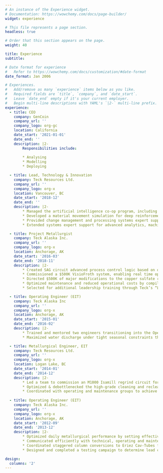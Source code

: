 ```yaml
---
# An instance of the Experience widget.
# Documentation: https://wowchemy.com/docs/page-builder/
widget: experience

# This file represents a page section.
headless: true

# Order that this section appears on the page.
weight: 40

title: Experience
subtitle:

# Date format for experience
#   Refer to https://wowchemy.com/docs/customization/#date-format
date_format: Jan 2006

# Experiences.
#   Add/remove as many `experience` items below as you like.
#   Required fields are `title`, `company`, and `date_start`.
#   Leave `date_end` empty if it's your current employer.
#   Begin multi-line descriptions with YAML's `|2-` multi-line prefix.
experience:
  - title: CEO
    company: GenCoin
    company_url: ''
    company_logo: org-gc
    location: California
    date_start: '2021-01-01'
    date_end: ''
    description: |2-
        Responsibilities include:
        
        * Analysing
        * Modelling
        * Deploying

  - title: Lead, Technology & Innovation 
    company: Teck Resources Ltd.
    company_url: ''
    company_logo: org-x
    location: Vancouver, BC
    date_start: '2018-12'
    date_end: ''
    description: |2-
        * Managed the artificial intelligence co-op program, including developing curricula, interviewing candidates, securing team placements and mentoring participants as internal program coordinator; coached Athena Pathways mentees, recruited other mentors.
        * Developed a material movement simulation for deep reinforcement learning to optimize a long-range technology deployment strategy with multiple competing objectives.
        * Provided change management and processing systems expert support for advanced analytics, machine learning modeling and optimization for the Red Dog Operations Mill Optimization project.
        * Extended systems expert support for advanced analytics, machine learning modeling and optimization for the Highland Valley Copper Mill Optimization Analytics project.

  - title: Project Metallurgist
    company: Teck Alaska Inc.
    company_url: ''
    company_logo: org-x
    location: Anchorage, AK
    date_start: '2016-03'
    date_end: '2018-11'
    description: |2-
        * Created SAG circuit advanced process control logic based on old logic from OCS 9.1 for the new OCS-4D application, including programming, defining dynamic circuit constraints for bottleneck detection, and active evaluation of control performance.
        * Commissioned a $500K VisioFroth system, enabling real time optimization of the zinc rougher circuit.
        * Directed $500K of major modifications to the copper sulfate reagent dosing system, resulting in decommissioning 50% of the active copper sulfate reagent dosing tanks and removal of an unsafe operating condition.
        * Optimized maintenance and reduced operational costs by compiling and analyzing data for M5000 Isamill wear parts.
        * Selected for additional leadership training through Teck’s “Leading for Excellence” program to develop coaching skills.

  - title: Operating Engineer (EIT)
    company: Teck Alaska Inc
    company_url: ''
    company_logo: org-x
    location: Anchorage, AK
    date_start: '2015-01'
    date_end: '2016-02'
    description: |2-
        * Trained and mentored two engineers transitioning into the Operating Engineer role to allow me to shift into a new position for technical development.
        * Maximized water discharge under tight seasonal constraints through collaboration with Mill Operations while adhering to strict regulatory compliance requirements.

  - title: Metallurgical Engineer, EIT
    company: Teck Resources Ltd.
    company_url: ''
    company_logo: org-x
    location: Logan Lake, BC
    date_start: '2014-01'
    date_end: '2014-12'
    description: |2-
        * Led a team to commission an M1000 Isamill regrind circuit for a new copper-molybdenum bulk flotation plant by communicating effectively with contractor, technical, operating and maintenance groups.
        * Optimized & debottlenecked the high-grade cleaning and recleaner circuits with minimal process changes by utilizing existing equipment.
        * Coordinated with operating and maintenance groups to achieve 80% Isamill utilization within six months of commissioning and three months ahead of schedule.
    
  - title: Operating Engineer (EIT)
    company: Teck Alaska Inc.
    company_url: ''
    company_logo: org-x
    location: Anchorage, AK
    date_start: '2012-09'
    date_end: '2013-12'
    description: |2-
        * Optimized daily metallurgical performance by setting effective targets, evaluating changing process conditions and collaborative effort with the mill operations crews.
        * Communicated efficiently with technical, operating and maintenance groups to minimize resource losses.
        * Coordinated staggered column conversions to Eriez Cav-Tubes from Microcel static mixers as part of a change management strategy to mitigate mass failure risk at the end of the part wear life.
        * Designed and completed a testing campaign to determine lead column performance pre- and post-installation of a new wash pan design that improved flotation column performance by decreasing gangue entrainment.

design:
  columns: '2'
---
```

